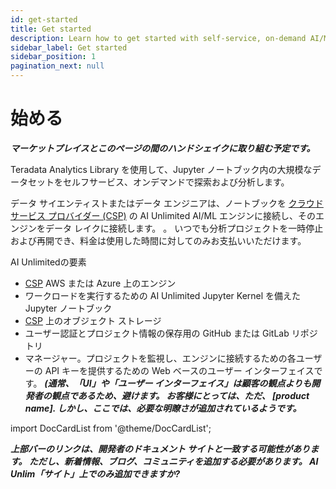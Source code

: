 ```yaml
---
id: get-started
title: Get started
description: Learn how to get started with self-service, on-demand AI/ML engine.
sidebar_label: Get started
sidebar_position: 1
pagination_next: null
---
```


# 始める

***マーケットプレイスとこのページの間のハンドシェイクに取り組む予定です。*** 

Teradata Analytics Library を使用して、Jupyter ノートブック内の大規模なデータセットをセルフサービス、オンデマンドで探索および分析します。

データ サイエンティストまたはデータ エンジニアは、ノートブックを [クラウド サービス プロバイダー (CSP)](/docs/glossary.md#glo-csp) の AI Unlimited AI/ML エンジンに接続し、そのエンジンをデータ レイクに接続します。 。 いつでも分析プロジェクトを一時停止および再開でき、料金は使用した時間に対してのみお支払いいただけます。

AI Unlimitedの要素
- [CSP](/docs/glossary.md#glo-csp) AWS または Azure 上のエンジン
- ワークロードを実行するための AI Unlimited Jupyter Kernel を備えた Jupyter ノートブック
- [CSP](/docs/glossary.md#glo-csp) 上のオブジェクト ストレージ
- ユーザー認証とプロジェクト情報の保存用の GitHub または GitLab リポジトリ
- マネージャー。プロジェクトを監視し、エンジンに接続するための各ユーザーの API キーを提供するための Web ベースのユーザー インターフェイスです。 ***(通常、「UI」や「ユーザー インターフェイス」は顧客の観点よりも開発者の観点であるため、避けます。 お客様にとっては、ただ、 [product name]. しかし、ここでは、必要な明瞭さが追加されているようです。***

import DocCardList from '@theme/DocCardList';



***上部バーのリンクは、開発者のドキュメント サイトと一致する可能性があります。 ただし、新着情報、ブログ、コミュニティを追加する必要があります。 AI Unlim「サイト」上でのみ追加できますか?***




 